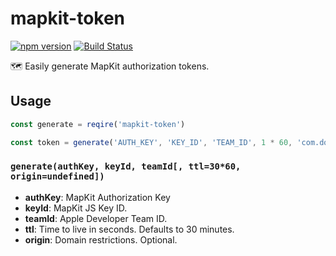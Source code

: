 # mapkit-token

[![npm version](https://badge.fury.io/js/mapkit-token.svg)](https://badge.fury.io/js/mapkit-token) [![Build Status](https://travis-ci.org/herrmannplatz/mapkit-token.svg?branch=master)](https://travis-ci.org/herrmannplatz/mapkit-token)

🗺 Easily generate MapKit authorization tokens.

## Usage
```javascript
const generate = reqire('mapkit-token')

const token = generate('AUTH_KEY', 'KEY_ID', 'TEAM_ID', 1 * 60, 'com.domain.my')
```

### `generate(authKey, keyId, teamId[, ttl=30*60, origin=undefined])`

* **authKey**: MapKit Authorization Key
* **keyId**: MapKit JS Key ID.
* **teamId**: Apple Developer Team ID.
* **ttl**: Time to live in seconds. Defaults to 30 minutes.
* **origin**: Domain restrictions. Optional.
